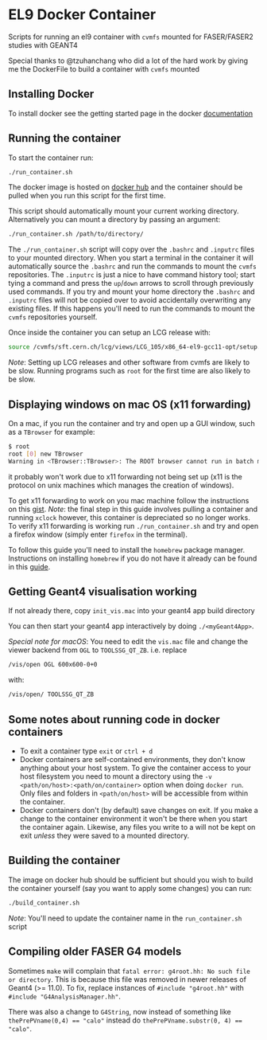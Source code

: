 # EL9 Docker Container

Scripts for running an el9 container with `cvmfs` mounted for FASER/FASER2 studies with GEANT4

Special thanks to @tzuhanchang who did a lot of the hard work by giving me the DockerFile to build a container with `cvmfs` mounted  

## Installing Docker

To install docker see the getting started page in the docker [documentation](https://docs.docker.com/get-started/get-docker/)

## Running the container

To start the container run:

```bash
./run_container.sh
```

The docker image is hosted on [docker hub](https://hub.docker.com/layers/benw22022/faser/el9-cvmfs/images/sha256-e6cffa8f752e192eae60b134dd28fb34682d257e02eed9355d17986c186ae116?context=repo) and the container should be pulled when you run this script for the first time.

This script should automatically mount your current working directory. Alternatively you can mount a directory by passing an argument:

```bash
./run_container.sh /path/to/directory/
```

The `./run_container.sh` script will copy over the `.bashrc` and `.inputrc` files to your mounted directory. When you start a terminal in the container it will automatically source the `.bashrc` and run the commands to mount the `cvmfs` repositories. The `.inputrc` is just a nice to have command history tool; start tying a command and press the `up`/`down` arrows to scroll through previously used commands. If you try and mount your home directory the `.bashrc` and `.inputrc` files will not be copied over to avoid accidentally overwriting any existing files. If this happens you'll need to run the commands to mount the `cvmfs` repositories yourself.
<!-- The commands in the `.bashrc` could also be built into the docker container, but it was decided to put them in the `.bashrc` instead to allow for future customisation without the need to rebuild the container. 
-> Actually it appears that you cannot start the auto mounter when building the container
-->

Once inside the container you can setup an LCG release with:

```bash
source /cvmfs/sft.cern.ch/lcg/views/LCG_105/x86_64-el9-gcc11-opt/setup.sh
```

*Note*: Setting up LCG releases and other software from cvmfs are likely to be slow. Running programs such as `root` for the first time are also likely to be slow.

## Displaying windows on mac OS (x11 forwarding)

On a mac, if you run the container and try and open up a GUI window, such as a `TBrowser` for example:

```bash
$ root 
root [0] new TBrowser
Warning in <TBrowser::TBrowser>: The ROOT browser cannot run in batch mode
```

it probably won't work due to x11 forwarding not being set up (x11 is the protocol on unix machines which manages the creation of windows).

To get x11 forwarding to work on you mac machine follow the instructions on this [gist](https://gist.github.com/sorny/969fe55d85c9b0035b0109a31cbcb088). *Note*: the final step in this guide involves pulling a container and running `xclock` however, this container is depreciated so no longer works. To verify x11 forwarding is working run `./run_container.sh` and try and open a firefox window (simply enter `firefox` in the terminal).

To follow this guide you'll need to install the `homebrew` package manager. Instructions on installing `homebrew` if you do not have it already can be found in this [guide](https://mac.install.guide/homebrew/3).

## Getting Geant4 visualisation working

If not already there, copy `init_vis.mac` into your geant4 app build directory

You can then start your geant4 app interactively by doing `./<myGeant4App>`.

*Special note for macOS*: You need to edit the `vis.mac` file and change the viewer backend from `OGL` to `TOOLSSG_QT_ZB`.
i.e. replace

```bash
/vis/open OGL 600x600-0+0
```

with:

```bash
/vis/open/ TOOLSSG_QT_ZB
```

## Some notes about running code in docker containers

- To exit a container type `exit` or `ctrl + d`
- Docker containers are self-contained environments, they don't know anything about your host system. To give the container access to your host filesystem you need to mount a directory using the `-v <path/on/host>:<path/on/container>` option when doing `docker run`. Only files and folders in `<path/on/host>` will be accessible from within the container.
- Docker containers don't (by default) save changes on exit. If you make a change to the container environment it won't be there when you start the container again. Likewise, any files you write to a will not be kept on exit *unless* they were saved to a mounted directory.

## Building the container

The image on docker hub should be sufficient but should you wish to build the container yourself (say you want to apply some changes) you can run:

```bash
./build_container.sh
```

*Note*: You'll need to update the container name in the `run_container.sh` script

## Compiling older FASER G4 models

Sometimes `make` will complain that `fatal error: g4root.hh: No such file or directory`. This is because this file was removed in newer releases of Geant4 (>= 11.0). To fix, replace instances of `#include "g4root.hh"` with `#include "G4AnalysisManager.hh"`.

There was also a change to `G4String`, now instead of something like `thePrePVname(0,4) == "calo"` instead do `thePrePVname.substr(0, 4) == "calo"`.
